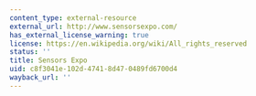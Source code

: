 ```yaml
---
content_type: external-resource
external_url: http://www.sensorsexpo.com/
has_external_license_warning: true
license: https://en.wikipedia.org/wiki/All_rights_reserved
status: ''
title: Sensors Expo
uid: c8f3041e-102d-4741-8d47-0489fd6700d4
wayback_url: ''
---
```


